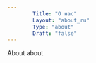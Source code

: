 ```yaml
---
        Title: "О нас"
        Layout: "about_ru"
        Type: "about"
        Draft: "false"
---
```


About about